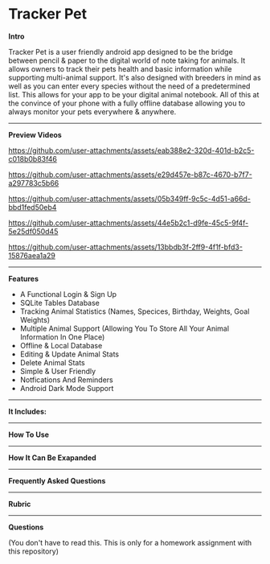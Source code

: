 # Tracker Pet
**Intro**

Tracker Pet is a user friendly android app designed to be the bridge between pencil & paper to the digital world of note taking for animals. It allows owners to track their pets health and basic information while supporting multi-animal support. It's also designed with breeders in mind as well as you can enter every species without the need of a predetermined list. This allows for your app to be your digital animal notebook. All of this at the convince of your phone with a fully offline database allowing you to always monitor your pets everywhere & anywhere. 

---

**Preview Videos**

<!--Login Video-->
https://github.com/user-attachments/assets/eab388e2-320d-401d-b2c5-c018b0b83f46

<!--Input Animal-->
https://github.com/user-attachments/assets/e29d457e-b87c-4670-b7f7-a297783c5b66

<!--Edit & Delete-->
https://github.com/user-attachments/assets/05b349ff-9c5c-4d51-a66d-bbd1fed50eb4

<!--SMS Enabled-->
https://github.com/user-attachments/assets/44e5b2c1-d9fe-45c5-9f4f-5e25df050d45

<!--SMS Example-->
https://github.com/user-attachments/assets/13bbdb3f-2ff9-4f1f-bfd3-15876aea1a29


---

**Features**

- A Functional Login & Sign Up
- SQLite Tables Database
- Tracking Animal Statistics  (Names, Specices, Birthday, Weights, Goal Weights) 
- Multiple Animal Support (Allowing You To Store All Your Animal Information In One Place)
- Offline & Local Database
- Editing & Update Animal Stats
- Delete Animal Stats
- Simple & User Friendly
- Notfications And Reminders
- Android Dark Mode Support 

---

**It Includes:**

---

**How To Use**

--- 

**How It Can Be Exapanded**

---

**Frequently Asked Questions**

---

**Rubric**


---

**Questions**

(You don't have to read this. This is only for a homework assignment with this repository) 
